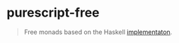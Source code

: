 # purescript-free

> Free monads based on the Haskell [implementaton](https://github.com/ekmett/free).
